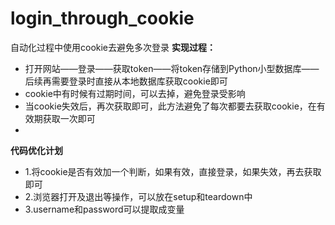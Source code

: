 # login_through_cookie
自动化过程中使用cookie去避免多次登录
**实现过程：**
- 打开网站——登录——获取token——将token存储到Python小型数据库——后续再需要登录时直接从本地数据库获取cookie即可
- cookie中有时候有过期时间，可以去掉，避免登录受影响
- 当cookie失效后，再次获取即可，此方法避免了每次都要去获取cookie，在有效期获取一次即可
- 
**代码优化计划**
- 1.将cookie是否有效加一个判断，如果有效，直接登录，如果失效，再去获取即可
- 2.浏览器打开及退出等操作，可以放在setup和teardown中
- 3.username和password可以提取成变量
